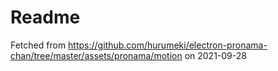 # Readme

Fetched from https://github.com/hurumeki/electron-pronama-chan/tree/master/assets/pronama/motion on 2021-09-28
